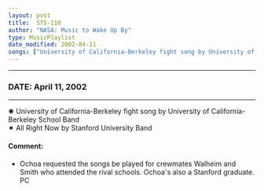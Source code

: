 ```yaml
---
layout: post
title:  STS-110
author: "NASA: Music to Wake Up By"
type: MusicPlaylist
date_modified: 2002-04-11
songs: ["University of California-Berkeley fight song by University of California-Berkeley School Band", "All Right Now by Stanford University Band"]
---
```


----
### DATE: April 11, 2002
----
✺ University of California-Berkeley fight song by University of California-Berkeley School Band  &nbsp;<br />
✷ All Right Now by Stanford University Band

#### Comment:
* Ochoa requested the songs be played for crewmates Walheim and Smith who attended the rival schools. Ochoa's also a Stanford graduate. PC




<br/>
<center>
	<a target="_blank"
	   href="https://twitter.com/intent/tweet?hashtags=Space,NASA,Playlist,NASAWakeupCalls,SpaceProgram&text={{ page.author}}, '{{ page.songs.first }}' {{ page.title }}, {{ page.date | date: '%B %d, %Y' }}. {{ site.url }}{{ page.url }}&via=nasawakeupcalls"><i class="fab fa-twitter" alt="Tweet this page" style="font-size: 1.3em;"></i></a>
	&nbsp; 	<i class="fas fa-user-astronaut" style="font-size: 1.5em;"></i> &nbsp;
    <a type="amzn" search="'University of California-Berkeley fight song by University of California-Berkeley School Band' or 'All Right Now by Stanford University Band'" category="popular music">
    <i class="fab fa-amazon" style="font-size: 1.3em;"></i></a>
</center>
